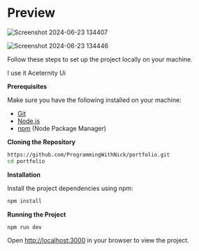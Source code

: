 <h1> Preview</h1>

![Screenshot 2024-06-23 134407](https://github.com/ProgrammingWithNick/portfolio/assets/167402044/ff161dad-bba3-4ffe-a2b4-43fc252992eb)

![Screenshot 2024-06-23 134446](https://github.com/ProgrammingWithNick/portfolio/assets/167402044/5da8c4de-d3c7-4f09-80fe-67ae1e35b74f)



Follow these steps to set up the project locally on your machine.

I use it Aceternity Ui

**Prerequisites**

Make sure you have the following installed on your machine:

- [Git](https://git-scm.com/)
- [Node.js](https://nodejs.org/en)
- [npm](https://www.npmjs.com/) (Node Package Manager)

**Cloning the Repository**

```bash
https://github.com/ProgrammingWithNick/portfolio.git
cd portfolio
```

**Installation**

Install the project dependencies using npm:

```bash
npm install
```

**Running the Project**

```bash
npm run dev
```

Open [http://localhost:3000](http://localhost:3000) in your browser to view the project.
